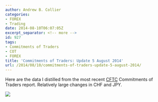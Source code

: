 ```yaml
---
author: Andrew B. Collier
categories:
- FOREX
- Trading
date: 2014-08-10T06:07:05Z
excerpt_separator: <!-- more -->
id: 927
tags:
- Commitments of Traders
- COT
- FOREX
title: 'Commitments of Traders: Update 5 August 2014'
url: /2014/08/10/commitments-of-traders-update-5-august-2014/
---
```


Here are the data I distilled from the most recent [CFTC](http://www.cftc.gov/index.htm) Commitments of Traders report. Relatively large changes in CHF and JPY.

<!--more-->

<img src="{{ site.baseurl }}/static/img/2014/08/140805-weekly-change.png">
